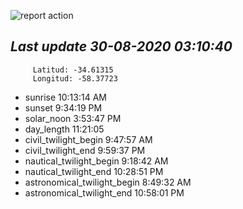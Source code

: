 ![report action](https://github.com/matiasz8/actions-for-reports/workflows/report%20action/badge.svg?branch=develop) 


## *****Last update 30-08-2020 03:10:40*****



		 Latitud: -34.61315
		 Longitud: -58.37723

 - sunrise 	 10:13:14 AM
 - sunset 	 9:34:19 PM
 - solar_noon 	 3:53:47 PM
 - day_length 	 11:21:05
 - civil_twilight_begin 	 9:47:57 AM
 - civil_twilight_end 	 9:59:37 PM
 - nautical_twilight_begin 	 9:18:42 AM
 - nautical_twilight_end 	 10:28:51 PM
 - astronomical_twilight_begin 	 8:49:32 AM
 - astronomical_twilight_end 	 10:58:01 PM
